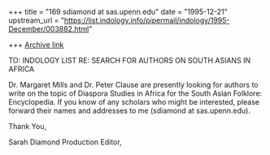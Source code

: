 +++
title = "169 sdiamond at sas.upenn.edu"
date = "1995-12-21"
upstream_url = "https://list.indology.info/pipermail/indology/1995-December/003882.html"

+++
[Archive link](https://list.indology.info/pipermail/indology/1995-December/003882.html)

TO:  INDOLOGY LIST
RE:  SEARCH FOR AUTHORS ON SOUTH ASIANS IN AFRICA

Dr. Margaret Mills and Dr. Peter Clause are presently looking for authors 
to write on the topic of Diaspora Studies in Africa for the South Asian 
Folklore: Encyclopedia.  If you know of any scholars who might be 
interested, please forward their names and addresses to me 
(sdiamond at sas.upenn.edu).

Thank You,

Sarah Diamond
Production Editor,
<South Asian Folklore: An Encyclopedia>





